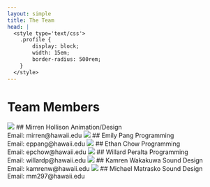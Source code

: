 ```yaml
---
layout: simple
title: The Team
head: |
  <style type='text/css'>
  	.profile {
  		display: block;
  		width: 15em;
  		border-radius: 500rem;
  	}
  </style>
---
```

# Team Members
<img class='profile' src='{{site.baseurl}}/assets/team/mirrenhollison.jpg'>
## Mirren Hollison
Animation/Design <br />
Email: mirren@hawaii.edu

<img class='profile' src='{{site.baseurl}}/assets/team/emilypang.jpg'>
## Emily Pang
Programming <br />
Email: eppang@hawaii.edu

<img class='profile' src='{{site.baseurl}}/assets/team/ethanchow.jpg'>
## Ethan Chow
Programming <br />
Email: epchow@hawaii.edu

<img class='profile' src='{{site.baseurl}}/assets/team/willardperalta.jpg'>
## Willard Peralta
Programming <br />
Email: willardp@hawaii.edu

<img class='profile' src='{{site.baseurl}}/assets/team/kamrenwakakuwa.jpg'>
## Kamren Wakakuwa
Sound Design <br />
Email: kamrenw@hawaii.edu

<img class='profile' src='{{site.baseurl}}/assets/team/michaelmatrasko.jpg'>
## Michael Matrasko
Sound Design <br />
Email: mm297@hawaii.edu
